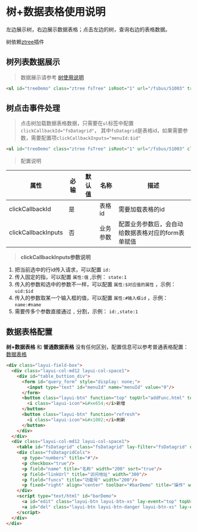 # 树+数据表格使用说明

左边展示树，右边展示数据表格；点击左边的树，查询右边的表格数据。

树依赖[ztree](http://www.treejs.cn)插件

## 树列表数据展示

> 数据展示请参考 [树使用说明](../kf/tree.html)


```html
<ul id="treeDemo" class="ztree fsTree" isRoot="1" url="/fsbus/S1003" treeIdKey="id" treePIdKey="pId" treeName="name" ></ul>
```


## 树点击事件处理

> 点击树加载数据表格数据，只需要在`ul`标签中配置`clickCallbackId="fsDatagrid"`， 其中`fsDatagrid`是表格id，如果需要参数，需要配置项`clickCallbackInputs="menuId:$id"`


```html
<ul id="treeDemo" class="ztree fsTree" isRoot="1" url="/fsbus/S1003" clickCallbackId="fsDatagrid" clickCallbackInputs="menuId:$id" treeIdKey="id" treePIdKey="pId" treeName="name" ></ul>
```

> 配置说明

属性               | 必输 | 默认值   | 名称       | 描述
-------------------|------|----------|------------|------
clickCallbackId    | 是   |          | 表格id     | 需要加载表格的id
clickCallbackInputs| 否   |          | 业务参数   | 配置业务参数后，会自动给数据表格对应的form表单赋值


> **clickCallbackInputs参数说明**

1. 把当前选中的行id传入请求，可以配置 `id:`
2. 传入固定的指，可以配置 `属性:值` ,示例： `state:1`
3. 传入的参数和选中的参数不一样，可以配置 `属性:$对应值的属性` ，示例：`uid:$id`
4. 传入的参数取某一个输入框的值，可以配置 `属性:#输入框id` ，示例：`name:#name`
5. 需要传多个参数直接通过 `,` 分割，示例： `id:,state:1`


## 数据表格配置

**树+数据表格** 和 **普通数据表格** 没有任何区别，配置信息可以参考普通表格配置：[数据表格](../kf/datagrid.html)


```html
<div class="layui-field-box">
  <div class="layui-col-md12 layui-col-space1">
    <div id="table_buttion_div">
      <form id="query_form" style="display: none;">
        <input type="text" id="menuId" name="menuId" value="0"/>
      </form>
      <button class="layui-btn" function="top" topUrl="addFunc.html" topWidth="700px" topHeight="350px" topTitle="新增功能号信息" inputs="menuId:#menuId">
        <i class="layui-icon">&#xe654;</i>新增
      </button>
      <button class="layui-btn" function="refresh">
        <i class="layui-icon">&#x1002;</i>刷新
      </button>
    </div>
  </div>
  <div class="layui-col-md12 layui-col-space1">
    <table id="fsDatagrid" class="fsDatagrid" lay-filter="fsDatagrid" url="/fsbus/S1009" isPage="0" defaultForm="query_form"></table>
    <div class="fsDatagridCols">
      <p type="numbers" title="#"/>
      <p checkbox="true"/>
      <p field="name" title="名称" width="200" sort="true"/>
      <p field="linkUrl" title="访问地址" width="300"/>
      <p field="funcs" title="功能号" width="200"/>
      <p fixed="right" align="center" toolbar="#barDemo" title="操作" width="150"/>
    </div>
    <script type="text/html" id="barDemo">
      <a id="edit" class="layui-btn layui-btn-xs" lay-event="top" topUrl="editFunc.html" topWidth="700px" topHeight="350px" isSelect="1" topTitle="编辑功能号信息" inputs="id:">编辑</a>
      <a id="del" class="layui-btn layui-btn-danger layui-btn-xs" lay-event="submit" isConfirm="1" url="/fsbus/S1013" inputs="id:">删除</a>
    </script>
  </div>
</div>
```
